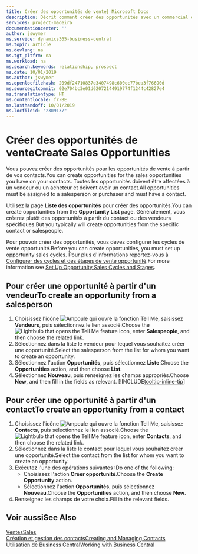 ```yaml
---
title: Créer des opportunités de vente| Microsoft Docs
description: Décrit comment créer des opportunités avec un commercial ou un contact dans Business Central.
services: project-madeira
documentationcenter: ''
author: jswymer
ms.service: dynamics365-business-central
ms.topic: article
ms.devlang: na
ms.tgt_pltfrm: na
ms.workload: na
ms.search.keywords: relationship, prospect
ms.date: 10/01/2019
ms.author: jswymer
ms.openlocfilehash: 209df24710837e3407498c600ec77bea3f76690d
ms.sourcegitcommit: 02e704bc3e01d62072144919774f1244c42827e4
ms.translationtype: HT
ms.contentlocale: fr-BE
ms.lasthandoff: 10/01/2019
ms.locfileid: "2309137"
---
```

# <a name="create-sales-opportunities"></a><span data-ttu-id="9a2a6-103">Créer des opportunités de vente</span><span class="sxs-lookup"><span data-stu-id="9a2a6-103">Create Sales Opportunities</span></span>
<span data-ttu-id="9a2a6-104">Vous pouvez créer des opportunités pour les opportunités de vente à partir de vos contacts.</span><span class="sxs-lookup"><span data-stu-id="9a2a6-104">You can create opportunities for the sales opportunities you have on your contacts.</span></span> <span data-ttu-id="9a2a6-105">Toutes les opportunités doivent être affectées à un vendeur ou un acheteur et doivent avoir un contact.</span><span class="sxs-lookup"><span data-stu-id="9a2a6-105">All opportunities must be assigned to a salesperson or purchaser and must have a contact.</span></span>

<span data-ttu-id="9a2a6-106">Utilisez la page **Liste des opportunités** pour créer des opportunités.</span><span class="sxs-lookup"><span data-stu-id="9a2a6-106">You can create opportunities from the **Opportunity List** page.</span></span> <span data-ttu-id="9a2a6-107">Généralement, vous créerez plutôt des opportunités à partir du contact ou des vendeurs spécifiques.</span><span class="sxs-lookup"><span data-stu-id="9a2a6-107">But you typically will create opportunities from the specific contact or salespeople.</span></span>

<span data-ttu-id="9a2a6-108">Pour pouvoir créer des opportunités, vous devez configurer les cycles de vente opportunité.</span><span class="sxs-lookup"><span data-stu-id="9a2a6-108">Before you can create opportunities, you must set up opportunity sales cycles.</span></span> <span data-ttu-id="9a2a6-109">Pour plus d'informations reportez-vous à [Configurer des cycles et des étapes de vente opportunité](marketing-how-setup-opportunity-sales-cycles-stages.md).</span><span class="sxs-lookup"><span data-stu-id="9a2a6-109">For more information see [Set Up Opportunity Sales Cycles and Stages](marketing-how-setup-opportunity-sales-cycles-stages.md).</span></span>

## <a name="to-create-an-opportunity-from-a-salesperson"></a><span data-ttu-id="9a2a6-110">Pour créer une opportunité à partir d'un vendeur</span><span class="sxs-lookup"><span data-stu-id="9a2a6-110">To create an opportunity from a salesperson</span></span>
1. <span data-ttu-id="9a2a6-111">Choisissez l'icône ![Ampoule qui ouvre la fonction Tell Me](media/ui-search/search_small.png "Dites-moi ce que vous voulez faire"), saisissez **Vendeurs**, puis sélectionnez le lien associé.</span><span class="sxs-lookup"><span data-stu-id="9a2a6-111">Choose the ![Lightbulb that opens the Tell Me feature](media/ui-search/search_small.png "Tell me what you want to do") icon, enter **Salespeople**, and then choose the related link.</span></span>
2. <span data-ttu-id="9a2a6-112">Sélectionnez dans la liste le vendeur pour lequel vous souhaitez créer une opportunité.</span><span class="sxs-lookup"><span data-stu-id="9a2a6-112">Select the salesperson from the list for whom you want to create an opportunity.</span></span>
3. <span data-ttu-id="9a2a6-113">Sélectionnez l'action **Opportunités**, puis sélectionnez **Liste**.</span><span class="sxs-lookup"><span data-stu-id="9a2a6-113">Choose the **Opportunities** action, and then choose **List**.</span></span>
4. <span data-ttu-id="9a2a6-114">Sélectionnez **Nouveau**, puis renseignez les champs appropriés.</span><span class="sxs-lookup"><span data-stu-id="9a2a6-114">Choose **New**, and then fill in the fields as relevant.</span></span> [!INCLUDE[tooltip-inline-tip](includes/tooltip-inline-tip_md.md)]  



## <a name="to-create-an-opportunity-from-a-contact"></a><span data-ttu-id="9a2a6-115">Pour créer une opportunité à partir d'un contact</span><span class="sxs-lookup"><span data-stu-id="9a2a6-115">To create an opportunity from a contact</span></span>
1. <span data-ttu-id="9a2a6-116">Choisissez l'icône ![Ampoule qui ouvre la fonction Tell Me](media/ui-search/search_small.png "Dites-moi ce que vous voulez faire"), saisissez **Contacts**, puis sélectionnez le lien associé.</span><span class="sxs-lookup"><span data-stu-id="9a2a6-116">Choose the ![Lightbulb that opens the Tell Me feature](media/ui-search/search_small.png "Tell me what you want to do") icon, enter **Contacts**, and then choose the related link.</span></span>
2. <span data-ttu-id="9a2a6-117">Sélectionnez dans la liste le contact pour lequel vous souhaitez créer une opportunité.</span><span class="sxs-lookup"><span data-stu-id="9a2a6-117">Select the contact from the list for whom you want to create an opportunity.</span></span>
3. <span data-ttu-id="9a2a6-118">Exécutez l'une des opérations suivantes :</span><span class="sxs-lookup"><span data-stu-id="9a2a6-118">Do one of the following:</span></span>
   * <span data-ttu-id="9a2a6-119">Choisissez l'action **Créer opportunité**.</span><span class="sxs-lookup"><span data-stu-id="9a2a6-119">Choose the **Create Opportunity** action.</span></span>
   * <span data-ttu-id="9a2a6-120">Sélectionnez l'action **Opportunités**, puis sélectionnez **Nouveau**.</span><span class="sxs-lookup"><span data-stu-id="9a2a6-120">Choose the  **Opportunities** action, and then choose **New**.</span></span>
4. <span data-ttu-id="9a2a6-121">Renseignez les champs de votre choix.</span><span class="sxs-lookup"><span data-stu-id="9a2a6-121">Fill in the relevant fields.</span></span>

## <a name="see-also"></a><span data-ttu-id="9a2a6-122">Voir aussi</span><span class="sxs-lookup"><span data-stu-id="9a2a6-122">See Also</span></span>
[<span data-ttu-id="9a2a6-123">Ventes</span><span class="sxs-lookup"><span data-stu-id="9a2a6-123">Sales</span></span>](sales-manage-sales.md)  
[<span data-ttu-id="9a2a6-124">Création et gestion des contacts</span><span class="sxs-lookup"><span data-stu-id="9a2a6-124">Creating and Managing Contacts</span></span>](marketing-contacts.md)  
[<span data-ttu-id="9a2a6-125">Utilisation de Business Central</span><span class="sxs-lookup"><span data-stu-id="9a2a6-125">Working with Business Central</span></span>](ui-work-product.md)
